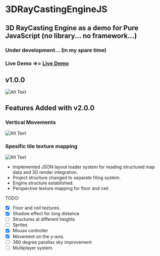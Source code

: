 # 3DRayCastingEngineJS
## 3D RayCasting Engine as a demo for Pure JavaScript (no library... no framework...)
### Under development... (in my spare time)

### Live Demo =>> [Live Demo](https://mertulas.github.io/RayCastingEngineJS/)

## v1.0.0
![Alt Text](https://media.giphy.com/media/Ul8vqAtHoMc8V3CkaP/giphy.gif)
## Features Added with v2.0.0
### Vertical Movements
![Alt Text](https://media1.giphy.com/media/v1.Y2lkPTc5MGI3NjExanoxc3RvYzgyM2I2cW9zeTk3N2lxZ2g2OHI4aHc5MWVvanZpZml0YyZlcD12MV9pbnRlcm5hbF9naWZfYnlfaWQmY3Q9Zw/kfy6WFQ6WSiWqCY0YT/giphy.gif)
### Spesific tile texture mapping
![Alt Text](https://media1.giphy.com/media/v1.Y2lkPTc5MGI3NjExaG5wcHNkYmt3eGhuaXJpcXB0NDM4YmV3YmR5YWdqbTdrcmt3aHQzOCZlcD12MV9pbnRlcm5hbF9naWZfYnlfaWQmY3Q9Zw/ZdIxj4snnDx0srXtpE/giphy.gif)

- Implemented JSON layout loader system for reading structured map data and 3D render integration.
- Project structure changed to separate filing system.
- Engine structure established.
- Perspective texture mapping for floor and ceil.

TODO:
- [x] Floor and ceil textures.
- [x] Shadow effect for long distance
- [ ] Structures at different heights
- [ ] Sprites
- [x] Mouse controller
- [x] Movement on the y-axis.
- [ ] 360 degree parallax sky improvement
- [ ] Multiplayer system.
